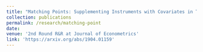 ```yaml
---
title: "Matching Points: Supplementing Instruments with Covariates in Triangular Models."
collection: publications
permalink: /research/matching-point
date: 
venue: '2nd Round R&R at Journal of Econometrics'
link: 'https://arxiv.org/abs/1904.01159'
---
```

